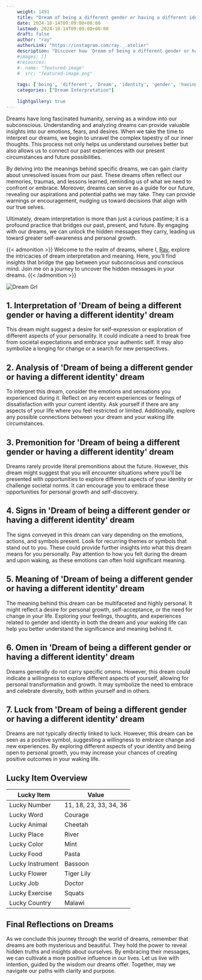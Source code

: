 ```yaml
---
    weight: 1491
    title: "Dream of being a different gender or having a different identity"  # Assuming 'title' column exists
    date: 2024-10-14T09:09:00+08:00
    lastmod: 2024-10-14T09:09:00+08:00
    draft: false
    author: "ray"
    authorLink: "https://instagram.com/ray._.atelier"
    description: "Discover how 'Dream of being a different gender or having a different identity' can interpret your future and uncover its significant meanings in your life."
    #images: []
    #resources:
    #- name: "featured-image"
    #  src: "featured-image.png"
    
    tags: ['being', 'different', 'Dream', 'identity', 'gender', 'having']
    categories: ["Dream Interpretation"]
    
    lightgallery: true
---
```

    
Dreams have long fascinated humanity, serving as a window into our subconscious. Understanding and analyzing dreams can provide valuable insights into our emotions, fears, and desires. When we take the time to interpret our dreams, we begin to unravel the complex tapestry of our inner thoughts. This process not only helps us understand ourselves better but also allows us to connect our past experiences with our present circumstances and future possibilities.

By delving into the meanings behind specific dreams, we can gain clarity about unresolved issues from our past. These dreams often reflect our memories, traumas, and lessons learned, reminding us of what we need to confront or embrace. Moreover, dreams can serve as a guide for our future, revealing our aspirations and potential paths we may take. They can provide warnings or encouragement, nudging us toward decisions that align with our true selves.

Ultimately, dream interpretation is more than just a curious pastime; it is a profound practice that bridges our past, present, and future. By engaging with our dreams, we can unlock the hidden messages they carry, leading us toward greater self-awareness and personal growth.

{{< admonition >}}
Welcome to the realm of dreams, where I, [Ray](https://instagram.com/ray._.atelier), explore the intricacies of dream interpretation and meaning. Here, you’ll find insights that bridge the gap between your subconscious and conscious mind. Join me on a journey to uncover the hidden messages in your dreams.
{{< /admonition >}}

![Dream Grl](https://cdn.pixabay.com/photo/2017/11/02/03/35/gothic-2910057_1280.jpg "Dream Grl")

## 1. Interpretation of 'Dream of being a different gender or having a different identity' dream

This dream might suggest a desire for self-expression or exploration of different aspects of your personality. It could indicate a need to break free from societal expectations and embrace your authentic self. It may also symbolize a longing for change or a search for new perspectives.

## 2. Analysis of 'Dream of being a different gender or having a different identity' dream

To interpret this dream, consider the emotions and sensations you experienced during it. Reflect on any recent experiences or feelings of dissatisfaction with your current identity. Ask yourself if there are any aspects of your life where you feel restricted or limited. Additionally, explore any possible connections between your dream and your waking life circumstances.

## 3. Premonition for 'Dream of being a different gender or having a different identity' dream

Dreams rarely provide literal premonitions about the future. However, this dream might suggest that you will encounter situations where you'll be presented with opportunities to explore different aspects of your identity or challenge societal norms. It can encourage you to embrace these opportunities for personal growth and self-discovery.

## 4. Signs in 'Dream of being a different gender or having a different identity' dream

The signs conveyed in this dream can vary depending on the emotions, actions, and symbols present. Look for recurring themes or symbols that stand out to you. These could provide further insights into what this dream means for you personally. Pay attention to how you felt during the dream and upon waking, as these emotions can often hold significant meaning.

## 5. Meaning of 'Dream of being a different gender or having a different identity' dream

The meaning behind this dream can be multifaceted and highly personal. It might reflect a desire for personal growth, self-acceptance, or the need for change in your life. Exploring your feelings, thoughts, and experiences related to gender and identity in both the dream and your waking life can help you better understand the significance and meaning behind it.

## 6. Omen in 'Dream of being a different gender or having a different identity' dream

Dreams generally do not carry specific omens. However, this dream could indicate a willingness to explore different aspects of yourself, allowing for personal transformation and growth. It may symbolize the need to embrace and celebrate diversity, both within yourself and in others.

## 7. Luck from 'Dream of being a different gender or having a different identity' dream

Dreams are not typically directly linked to luck. However, this dream can be seen as a positive symbol, suggesting a willingness to embrace change and new experiences. By exploring different aspects of your identity and being open to personal growth, you may increase your chances of creating positive outcomes in your waking life.

## Lucky Item Overview
| Lucky Item          | Value              |
|---------------|--------------------|
| Lucky Number        | 11, 18, 23, 33, 34, 36  |
| Lucky Word          | Courage |
| Lucky Animal        | Cheetah |
| Lucky Place         | River     |
| Lucky Color         | Mint     |
| Lucky Food          | Pasta      |
| Lucky Instrument    | Bassoon |
| Lucky Flower        | Tiger Lily    |
| Lucky Job           | Doctor       |
| Lucky Exercise      | Squats  |
| Lucky Country       | Malawi    |


##  Final Reflections on Dreams

As we conclude this journey through the world of dreams, remember that dreams are both mysterious and beautiful. They hold the power to reveal hidden truths and insights about ourselves. By embracing their messages, we can cultivate a more positive influence in our lives. Let us live with intention, guided by the wisdom our dreams offer. Together, may we navigate our paths with clarity and purpose.

